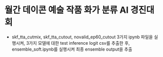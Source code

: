 # 월간 데이콘 예술 작품 화가 분류 AI 경진대회

- skf_tta_cutmix, skf_tta_cutout, novalid_ep60_cutout 3가지 ipynb 파일을 실행시켜, 3가지 모델에 대한 test inference logit csv를 추출한 후,
  ensemble_soft.ipynb를 실행시켜 최종 ensemble output을 추출
